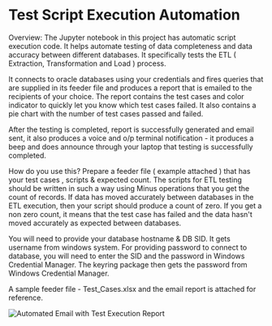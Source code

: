 # Test Script Execution Automation

Overview:
The Jupyter notebook in this project has automatic script execution code. 
It helps automate testing of data completeness and data accuracy between different databases. It specifically tests the ETL ( Extraction, Transformation and Load ) process.

It connects to oracle databases using your credentials and fires queries that are supplied in its feeder file and produces a report that is 
emailed to the recipients of your choice. 
The report contains the test cases and color indicator to quickly let you know which test cases failed.
It also contains a pie chart with the number of test cases passed and failed.

After the testing is completed, report is successfully generated and email sent, it also produces a voice and o/p terminal notification - it produces a beep and does announce through your laptop that testing is successfully completed. 

How do you use this?
Prepare a feeder file ( example attached ) that has your test cases , scripts & expected count. The scripts for ETL testing should be written in such a way using Minus operations that you get the count of records. If data has moved accurately between databases in the ETL execution, then your script should produce a count of zero. If you get a non zero count, it means that the test case has failed and the data hasn't moved accurately as expected between databases.

You will need to provide your database hostname & DB SID. It gets username from windows system. For providing password to connect to database, you will need to enter the SID and the password in Windows Credential Manager. The keyring package then gets the password from Windows Credential Manager.

A sample feeder file - Test_Cases.xlsx and the email report is attached for reference.

![Automated Email with Test Execution Report](https://github.com/sachin-cw/Test-Script-Execution-Automation/blob/master/Automated%20Email%20with%20Test%20Execution%20Report.PNG)
